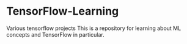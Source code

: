 # TensorFlow-Learning
Various tensorflow projects
This is a repository for learning about ML concepts and TensorFlow in particular.

